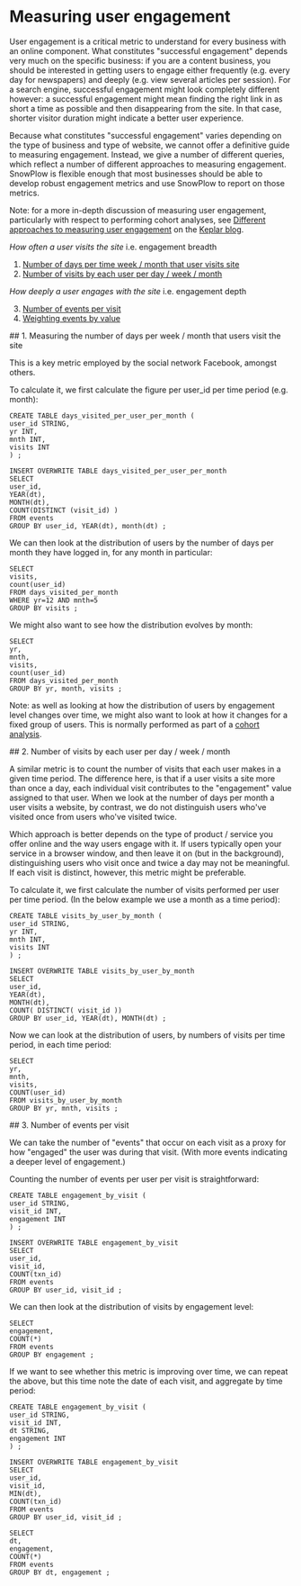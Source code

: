 # Measuring user engagement

User engagement is a critical metric to understand for every business with an online component. What constitutes "successful engagement" depends very much on the specific business: if you are a content business, you should be interested in getting users to engage either frequently (e.g. every day for newspapers) and deeply (e.g. view several articles per session). For a search engine, successful engagement might look completely different however: a successful engagement might mean finding the right link in as short a time as possible and then disappearing from the site. In that case, shorter visitor duration might indicate a better user experience.

Because what constitutes "successful engagement" varies depending on the type of business and type of website, we cannot offer a definitive guide to measuring engagement. Instead, we give a number of different queries, which reflect a number of different approaches to measuring engagement. SnowPlow is flexible enough that most businesses should be able to develop robust engagement metrics and use SnowPlow to report on those metrics.

Note: for a more in-depth discussion of measuring user engagement, particularly with respect to performing cohort analyses, see [Different approaches to measuring user engagement](http://www.keplarllp.com/blog/2012/05/different-approaches-to-measuring-user-engagement-with-snowplow) on the [Keplar blog](http://www.keplarllp.com/blog).

*How often a user visits the site* i.e. engagement breadth

1. [Number of days per time week / month that user visits site](#days-per-time-period) 
2. [Number of visits by each user per day / week / month](#visits-per-time-period)

*How deeply a user engages with the site* i.e. engagement depth

3. [Number of events per visit](#events-per-visit)
4. [Weighting events by value](#weighted-events-per-visit)

<a name="days-per-time-period" />
## 1. Measuring the number of days per week / month that users visit the site

This is a key metric employed by the social network Facebook, amongst others.

To calculate it, we first calculate the figure per user_id per time period (e.g. month):

	CREATE TABLE days_visited_per_user_per_month (
	user_id STRING,	
	yr INT,
	mnth INT,
	visits INT
	) ;

	INSERT OVERWRITE TABLE days_visited_per_user_per_month 
	SELECT
	user_id,
	YEAR(dt),
	MONTH(dt),
	COUNT(DISTINCT (visit_id) )
	FROM events
	GROUP BY user_id, YEAR(dt), month(dt) ;

We can then look at the distribution of users by the number of days per month they have logged in, for any month in particular:

	SELECT
	visits,
	count(user_id)
	FROM days_visited_per_month
	WHERE yr=12 AND mnth=5
	GROUP BY visits ;

We might also want to see how the distribution evolves by month:

	SELECT
	yr,
	mnth,
	visits,
	count(user_id)
	FROM days_visited_per_month
	GROUP BY yr, month, visits ;

Note: as well as looking at how the distribution of users by engagement level changes over time, we might also want to look at how it changes for a fixed group of users. This is normally performed as part of a [cohort analysis](http://www.keplarllp.com/blog/2012/05/performing-cohort-analysis-on-web-analytics-data-using-snowplow).

<a name="days-per-time-period" />
## 2. Number of visits by each user per day / week / month

A similar metric is to count the number of visits that each user makes in a given time period. The difference here, is that if a user visits a site more than once a day, each individual visit contributes to the "engagement" value assigned to that user. When we look at the number of days per month a user visits a website, by contrast, we do not distinguish users who've visited once from users who've visited twice. 

Which approach is better depends on the type of product / service you offer online and the way users engage with it. If users typically open your service in a browser window, and then leave it on (but in the background), distinguishing users who visit once and twice a day may not be meaningful. If each visit is distinct, however, this metric might be preferable.

To calculate it, we first calculate the number of visits performed per user per time period. (In the below example we use a month as a time period):

	CREATE TABLE visits_by_user_by_month (
	user_id STRING,
	yr INT,
	mnth INT,
	visits INT
	) ;

	INSERT OVERWRITE TABLE visits_by_user_by_month
	SELECT
	user_id,
	YEAR(dt),
	MONTH(dt),
	COUNT( DISTINCT( visit_id ))
	GROUP BY user_id, YEAR(dt), MONTH(dt) ;

Now we can look at the distribution of users, by numbers of visits per time period, in each time period:

	SELECT
	yr,
	mnth,
	visits,
	COUNT(user_id)
	FROM visits_by_user_by_month
	GROUP BY yr, mnth, visits ;

<a name="events-per-visit" />
## 3. Number of events per visit

We can take the number of "events" that occur on each visit as a proxy for how "engaged" the user was during that visit. (With more events indicating a deeper level of engagement.) 

Counting the number of events per user per visit is straightforward:

	CREATE TABLE engagement_by_visit (
	user_id STRING,
	visit_id INT,
	engagement INT
	) ;

	INSERT OVERWRITE TABLE engagement_by_visit
	SELECT
	user_id,
	visit_id,
	COUNT(txn_id)
	FROM events
	GROUP BY user_id, visit_id ;

We can then look at the distribution of visits by engagement level:

	SELECT
	engagement,
	COUNT(*)
	FROM events
	GROUP BY engagement ;

If we want to see whether this metric is improving over time, we can repeat the above, but this time note the date of each visit, and aggregate by time period:

	CREATE TABLE engagement_by_visit (
	user_id STRING,
	visit_id INT,
	dt STRING,
	engagement INT
	) ;

	INSERT OVERWRITE TABLE engagement_by_visit
	SELECT
	user_id,
	visit_id,
	MIN(dt),
	COUNT(txn_id)
	FROM events
	GROUP BY user_id, visit_id ;	

	SELECT
	dt,
	engagement,
	COUNT(*)
	FROM events
	GROUP BY dt, engagement ;

<a name="weighted-events-per-visit" />